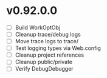 
# v0.92.0.0

* [ ] Build WorkOptObj
* [ ] Cleanup trace/debug logs
* [ ] Move trace logs to trace/
* [ ] Test logging types via Web.config
* [ ] Cleanup project references
* [ ] Cleanup public/private
* [ ] Verify DebugDebugger